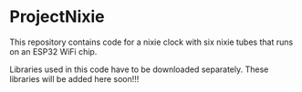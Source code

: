 # ProjectNixie
This repository contains code for a nixie clock with six nixie tubes that runs on an ESP32 WiFi chip.

Libraries used in this code have to be downloaded separately.
These libraries will be added here soon!!!
